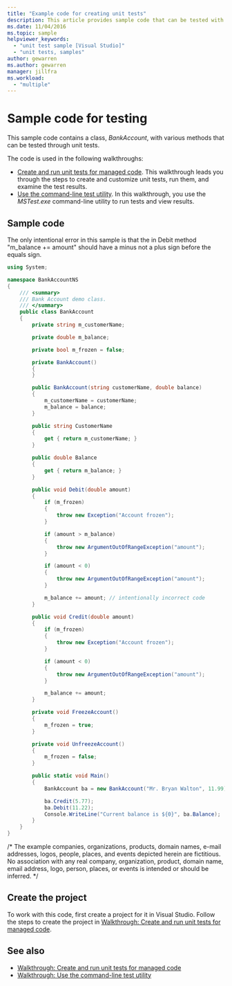 ```yaml
---
title: "Example code for creating unit tests"
description: This article provides sample code that can be tested with unit tests in Visual Studio.
ms.date: 11/04/2016
ms.topic: sample
helpviewer_keywords:
  - "unit test sample [Visual Studio]"
  - "unit tests, samples"
author: gewarren
ms.author: gewarren
manager: jillfra
ms.workload:
  - "multiple"
---
```

# Sample code for testing

This sample code contains a class, *BankAccount*, with various methods that can be tested through unit tests.

The code is used in the following walkthroughs:

- [Create and run unit tests for managed code](../test/walkthrough-creating-and-running-unit-tests-for-managed-code.md). This walkthrough leads you through the steps to create and customize unit tests, run them, and examine the test results.
- [Use the command-line test utility](https://msdn.microsoft.com/Library/52c11992-9e94-4067-a4b7-59f19d69d867). In this walkthrough, you use the *MSTest.exe* command-line utility to run tests and view results.

## Sample code

The only intentional error in this sample is that the in Debit method "m_balance += amount" should have a minus not a plus sign before the equals sign.

```csharp
using System;

namespace BankAccountNS
{
    /// <summary>
    /// Bank Account demo class.
    /// </summary>
    public class BankAccount
    {
        private string m_customerName;

        private double m_balance;

        private bool m_frozen = false;

        private BankAccount()
        {
        }

        public BankAccount(string customerName, double balance)
        {
            m_customerName = customerName;
            m_balance = balance;
        }

        public string CustomerName
        {
            get { return m_customerName; }
        }

        public double Balance
        {
            get { return m_balance; }
        }

        public void Debit(double amount)
        {
            if (m_frozen)
            {
                throw new Exception("Account frozen");
            }

            if (amount > m_balance)
            {
                throw new ArgumentOutOfRangeException("amount");
            }

            if (amount < 0)
            {
                throw new ArgumentOutOfRangeException("amount");
            }

            m_balance += amount; // intentionally incorrect code
        }

        public void Credit(double amount)
        {
            if (m_frozen)
            {
                throw new Exception("Account frozen");
            }

            if (amount < 0)
            {
                throw new ArgumentOutOfRangeException("amount");
            }

            m_balance += amount;
        }

        private void FreezeAccount()
        {
            m_frozen = true;
        }

        private void UnfreezeAccount()
        {
            m_frozen = false;
        }

        public static void Main()
        {
            BankAccount ba = new BankAccount("Mr. Bryan Walton", 11.99);

            ba.Credit(5.77);
            ba.Debit(11.22);
            Console.WriteLine("Current balance is ${0}", ba.Balance);
        }
    }
}
```

/* The example companies, organizations, products, domain names, e-mail addresses, logos, people, places, and events depicted herein are fictitious. No association with any real company, organization, product, domain name, email address, logo, person, places, or events is intended or should be inferred. \*/

## Create the project

To work with this code, first create a project for it in Visual Studio. Follow the steps to create the project in [Walkthrough: Create and run unit tests for managed code](../test/walkthrough-creating-and-running-unit-tests-for-managed-code.md#create-a-project-to-test).

## See also

- [Walkthrough: Create and run unit tests for managed code](../test/walkthrough-creating-and-running-unit-tests-for-managed-code.md)
- [Walkthrough: Use the command-line test utility](https://msdn.microsoft.com/Library/52c11992-9e94-4067-a4b7-59f19d69d867)
